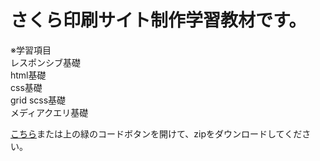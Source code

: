 
# さくら印刷サイト制作学習教材です。
  ※学習項目  
  レスポンシブ基礎  
html基礎  
  css基礎  
  grid scss基礎  
  メディアクエリ基礎  
 
 

[こちら](https://github.com/Schues/lecture/archive/refs/heads/main.zip)または上の緑のコードボタンを開けて、zipをダウンロードしてください。
